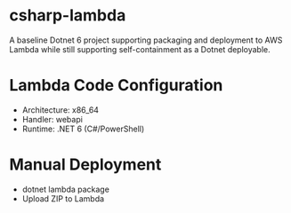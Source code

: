 # csharp-lambda
A baseline Dotnet 6 project supporting packaging and deployment to AWS Lambda while still supporting self-containment as a Dotnet deployable.

# Lambda Code Configuration
* Architecture: x86_64<br />
* Handler: webapi<br />
* Runtime: .NET 6 (C#/PowerShell)

# Manual Deployment
* dotnet lambda package<br />
* Upload ZIP to Lambda<br />
